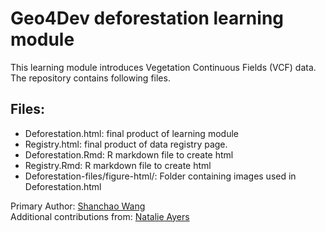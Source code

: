 # Geo4Dev deforestation learning module

This learning module introduces Vegetation Continuous Fields (VCF) data.  The repository contains following files. 

## Files:

* Deforestation.html: final product of learning module
* Registry.html: final product of data registry page.
* Deforestation.Rmd: R markdown file to create html
* Registry.Rmd: R markdown file to create html
* Deforestation-files/figure-html/: Folder containing images used in Deforestation.html  
  
Primary Author: [Shanchao Wang](https://github.com/shanchaowang)  
Additional contributions from: [Natalie Ayers](https://github.com/natalie-ayers)  
